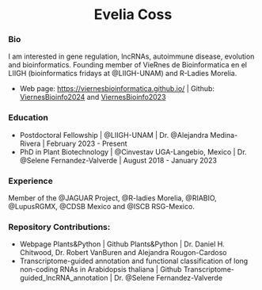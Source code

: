 <h1 align="center">
<b>Evelia Coss </b>
</h1>

### Bio

I am interested in gene regulation, lncRNAs, autoimmune disease, evolution and bioinformatics. Founding member of VieRnes de Bioinformatica en el LIIGH (bioinformatics fridays at @LIIGH-UNAM) and R-Ladies Morelia.

- Web page: https://viernesbioinformatica.github.io/ | Github: [ViernesBioinfo2024](https://github.com/EveliaCoss/ViernesBioinfo2024) and [ViernesBioinfo2023](https://github.com/EveliaCoss/ViernesBioinfo2023)

### Education

- Postdoctoral Fellowship | @LIIGH-UNAM | Dr. @Alejandra Medina-Rivera | February 2023 - Present
- PhD in Plant Biotechnology | @Cinvestav UGA-Langebio, Mexico | Dr. @Selene Fernandez-Valverde | August 2018 - January 2023

###  Experience

Member of the @JAGUAR Project, @R-ladies Morelia, @RIABIO, @LupusRGMX, @CDSB Mexico and @ISCB RSG-Mexico.

###  Repository Contributions:

- Webpage Plants&Python | Github Plants&Python | Dr. Daniel H. Chitwood, Dr. Robert VanBuren and Alejandra Rougon-Cardoso
- Transcriptome-guided annotation and functional classification of long non-coding RNAs in Arabidopsis thaliana | Github Transcriptome-guided_lncRNA_annotation | Dr. @Selene Fernandez-Valverde
